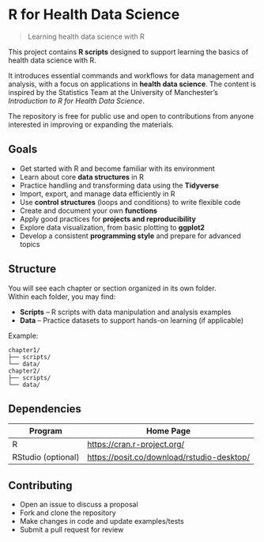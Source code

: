 # R for Health Data Science

> Learning health data science with R

This project contains **R scripts** designed to support learning the basics of health data science with R.

It introduces essential commands and workflows for data management and analysis, with a focus on applications in **health data science**. The content is inspired by the Statistics Team at the University of Manchester’s *Introduction to R for Health Data Science*.   

The repository is free for public use and open to contributions from anyone interested in improving or expanding the materials.

## Goals

- Get started with R and become familiar with its environment  
- Learn about core **data structures** in R  
- Practice handling and transforming data using the **Tidyverse**  
- Import, export, and manage data efficiently in R  
- Use **control structures** (loops and conditions) to write flexible code  
- Create and document your own **functions**  
- Apply good practices for **projects and reproducibility**  
- Explore data visualization, from basic plotting to **ggplot2**  
- Develop a consistent **programming style** and prepare for advanced topics  

## Structure  

You will see each chapter or section organized in its own folder.  
Within each folder, you may find:  

- **Scripts** – R scripts with data manipulation and analysis examples  
- **Data** – Practice datasets to support hands-on learning (if applicable)  

Example:  

```
chapter1/
├── scripts/
└── data/
chapter2/
├── scripts/
└── data/
```

## Dependencies

| Program           | Home Page                                    |
|-------------------|----------------------------------------------|
| R                 | <https://cran.r-project.org/>                |
| RStudio (optional)| <https://posit.co/download/rstudio-desktop/> |

## Contributing

- Open an issue to discuss a proposal  
- Fork and clone the repository  
- Make changes in code and update examples/tests  
- Submit a pull request for review  

